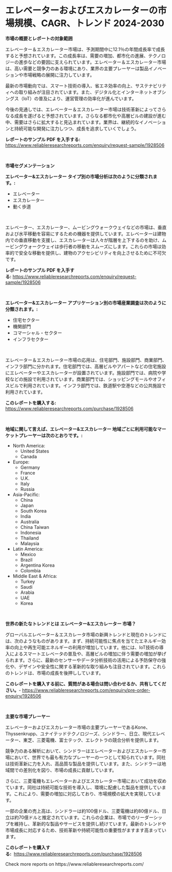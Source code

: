 <p><h1>エレベーターおよびエスカレーターの市場規模、CAGR、トレンド 2024-2030</h1></p><p><strong>市場の概要とレポートの対象範囲</strong></p>
<p><p>エレベーター＆エスカレーター市場は、予測期間中に12.1％の年間成長率で成長すると予想されています。この成長率は、需要の増加、都市化の進展、テクノロジーの進歩などの要因に支えられています。エレベーター＆エスカレーター市場は、高い需要と競争力のある環境にあり、業界の主要プレーヤーは製品イノベーションや市場戦略の展開に注力しています。</p><p>最新の市場動向では、スマート技術の導入、省エネ効率の向上、サステナビリティへの取り組みが注目されています。また、デジタル化とインターネットオブシングス（IoT）の普及により、運営管理の効率化が進んでいます。</p><p>今後の見通しでは、エレベーター＆エスカレーター市場は技術革新によってさらなる成長を遂げると予想されています。さらなる都市化や高層ビルの建設が進む中、需要はさらに拡大すると見込まれています。業界は、継続的なイノベーションと持続可能な開発に注力しつつ、成長を追求していくでしょう。</p></p>
<p><strong>レポートのサンプル PDF を入手する:</strong> <a href="https://www.reliableresearchreports.com/enquiry/request-sample/1928506">https://www.reliableresearchreports.com/enquiry/request-sample/1928506</a></p>
<p>&nbsp;</p>
<p><strong>市場セグメンテーション</strong></p>
<p><strong>エレベーター&エスカレーター タイプ別の市場分析は次のように分類されます。:</strong></p>
<p><ul><li>エレベーター</li><li>エスカレーター</li><li>動く歩道</li></ul></p>
<p>&nbsp;</p>
<p><p>エレベーター、エスカレーター、ムービングウォークウェイなどの市場は、垂直および水平移動を容易にするための機器を提供しています。エレベーターは建物内での垂直移動を支援し、エスカレーターは人々が階層を上下するのを助け、ムービングウォークウェイは歩行者の移動をスムーズにします。これらの市場は効率的で安全な移動を提供し、建物のアクセシビリティを向上させるために不可欠です。</p></p>
<p><strong>レポートのサンプル PDF を入手する:</strong>&nbsp;<a href="https://www.reliableresearchreports.com/enquiry/request-sample/1928506">https://www.reliableresearchreports.com/enquiry/request-sample/1928506</a></p>
<p>&nbsp;</p>
<p><strong> エレベーター&エスカレーター アプリケーション別の市場産業調査は次のように分類されます。:</strong></p>
<p><ul><li>住宅セクター</li><li>機関部門</li><li>コマーシャル・セクター</li><li>インフラセクター</li></ul></p>
<p>&nbsp;</p>
<p><p>エレベーター＆エスカレーター市場の応用は、住宅部門、施設部門、商業部門、インフラ部門に分かれます。住宅部門では、高層ビルやアパートなどの住宅施設にエレベーターやエスカレーターが設置されています。施設部門では、病院や学校などの施設で利用されています。商業部門では、ショッピングモールやオフィスビルで利用されています。インフラ部門では、鉄道駅や空港などの公共施設で利用されています。</p></p>
<p><strong>このレポートを購入する:</strong>&nbsp; <a href="https://www.reliableresearchreports.com/purchase/1928506">https://www.reliableresearchreports.com/purchase/1928506</a></p>
<p>&nbsp;</p>
<p><strong>地域に関して言えば、エレベーター&エスカレーター 地域ごとに利用可能なマーケットプレーヤーは次のとおりです。:</strong></p>
<p><ul>
    <li>
        North America:
        <ul>
            <li>United States</li>
            <li>Canada</li>
        </ul>
    </li>
    <li>
        Europe:
        <ul>
            <li>Germany</li>
            <li>France</li>
            <li>U.K.</li>
            <li>Italy</li>
            <li>Russia</li>
        </ul>
    </li>
    <li>
        Asia-Pacific:
        <ul>
            <li>China</li>
            <li>Japan</li>
            <li>South Korea</li>
            <li>India</li>
            <li>Australia</li>
            <li>China Taiwan</li>
            <li>Indonesia</li>
            <li>Thailand</li>
            <li>Malaysia</li>
        </ul>
    </li>
    <li>
        Latin America:
        <ul>
            <li>Mexico</li>
            <li>Brazil</li>
            <li>Argentina Korea</li>
            <li>Colombia</li>
        </ul>
    </li>
    <li>
        Middle East & Africa:
        <ul>
            <li>Turkey</li>
            <li>Saudi</li>
            <li>Arabia</li>
            <li>UAE</li>
            <li>Korea</li>
        </ul>
    </li>
    </ul></p>
<p>&nbsp;</p>
<p><strong>世界の新たなトレンドとは エレベーター&エスカレーター 市場？</strong></p>
<p><p>グローバルエレベーター＆エスカレータ市場の新興トレンドと現在のトレンドには、次のようなものがあります。まず、持続可能性に焦点を当てたエネルギー効率の向上や再生可能エネルギーの利用が増加しています。他には、IoT技術の導入によるスマートエレベータの普及や、高層ビルの増加に伴う需要の増加が挙げられます。さらに、最新のセンサーやデータ分析技術の活用による予防保守の強化や、デザインや安全性に関する革新的な取り組みも注目されています。これらのトレンドは、市場の成長を後押ししています。</p></p>
<p><strong>このレポートを購入する前に、質問がある場合は問い合わせるか、共有してください。</strong>- <a href="https://www.reliableresearchreports.com/enquiry/pre-order-enquiry/1928506">https://www.reliableresearchreports.com/enquiry/pre-order-enquiry/1928506</a></p>
<p>&nbsp;</p>
<p><strong>主要な市場プレーヤー</strong></p>
<p><p>エレベーターおよびエスカレーター市場の主要プレーヤーであるKone、Thyssenkrupp、ユナイテッドテクノロジーズ、シンドラー、日立、現代エレベーター、東芝、三菱電機、富士テック、エレクトラの競合分析を提供します。</p><p>競争力のある解析において、シンドラーはエレベーターおよびエスカレーター市場において、世界でも最も有力なプレーヤーの一つとして知られています。同社は技術革新に力を入れ、高品質な製品を提供しています。また、シンドラーは地域間での差別化を図り、市場の成長に貢献しています。</p><p>さらに、三菱電機もエレベーターおよびエスカレーター市場において成功を収めています。同社は持続可能な技術を導入し、環境に配慮した製品を提供しています。これにより、需要の増加に対応しており、市場規模の拡大を実現しています。</p><p>一部の企業の売上高は、シンドラーは約100億ドル、三菱電機は約80億ドル、日立は約70億ドルと推定されています。これらの企業は、市場でのリーダーシップを維持し、革新的な製品やサービスを提供し続けています。最新のトレンドや市場成長に対応するため、技術革新や持続可能性の重要性がますます高まっています。</p></p>
<p><strong>このレポートを購入する:</strong>&nbsp;&nbsp;<a href="https://www.reliableresearchreports.com/purchase/1928506">https://www.reliableresearchreports.com/purchase/1928506</a></p>
<p>Check more reports on https://www.reliableresearchreports.com/</p>